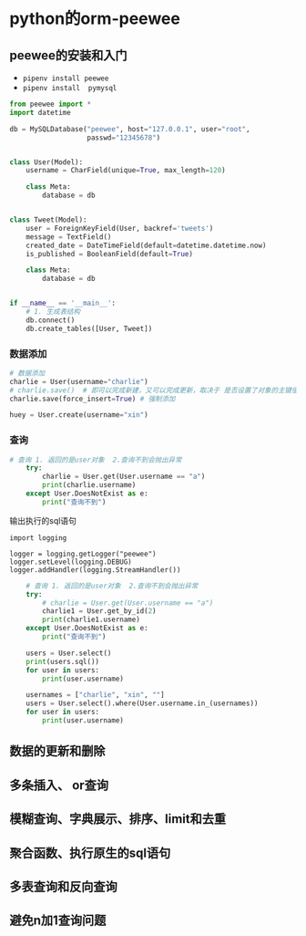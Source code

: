 # python的orm-peewee

##  peewee的安装和入门

* `pipenv install peewee`
* `pipenv install  pymysql`

`````python
from peewee import *
import datetime

db = MySQLDatabase("peewee", host="127.0.0.1", user="root",
                   passwd="12345678")


class User(Model):
    username = CharField(unique=True, max_length=120)

    class Meta:
        database = db


class Tweet(Model):
    user = ForeignKeyField(User, backref='tweets')
    message = TextField()
    created_date = DateTimeField(default=datetime.datetime.now)
    is_published = BooleanField(default=True)

    class Meta:
        database = db


if __name__ == '__main__':
    # 1. 生成表结构
    db.connect()
    db.create_tables([User, Tweet])

`````

### 数据添加

````python
# 数据添加
charlie = User(username="charlie")
# charlie.save()  # 即可以完成新建，又可以完成更新，取决于 是否设置了对象的主键值
charlie.save(force_insert=True) # 强制添加
````

````python
huey = User.create(username="xin")
````

### 查询

````python
# 查询 1. 返回的是user对象  2.查询不到会抛出异常
    try:
        charlie = User.get(User.username == "a")
        print(charlie.username)
    except User.DoesNotExist as e:
        print("查询不到")
````

输出执行的sql语句

````
import logging

logger = logging.getLogger("peewee")
logger.setLevel(logging.DEBUG)
logger.addHandler(logging.StreamHandler())
````

`````python
    # 查询 1. 返回的是user对象  2.查询不到会抛出异常
    try:
        # charlie = User.get(User.username == "a")
        charlie1 = User.get_by_id(2)
        print(charlie1.username)
    except User.DoesNotExist as e:
        print("查询不到")
`````

`````python
    users = User.select()
    print(users.sql())
    for user in users:
        print(user.username)
`````

`````python
    usernames = ["charlie", "xin", ""]
    users = User.select().where(User.username.in_(usernames))
    for user in users:
        print(user.username)
`````

## 数据的更新和删除



## 多条插入、 or查询

## 模糊查询、字典展示、排序、limit和去重

## 聚合函数、执行原生的sql语句

## 多表查询和反向查询

## 避免n加1查询问题

